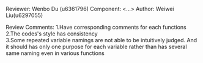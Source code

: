 Reviewer: Wenbo Du (u6361796)
Component: <...>
Author: Weiwei Liu(u6297055)

Review Comments:
1.Have corresponding comments for each functions  
2.The codes's style has consistency  
3.Some repeated variable namings are not able to be intuitively judged. And it should has only one purpose for each variable rather than has several same naming even in various functions